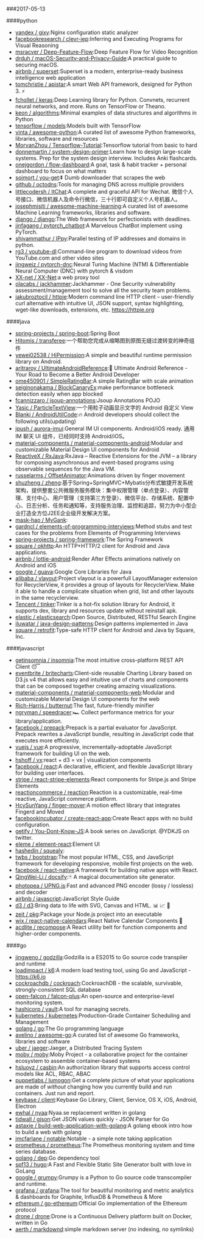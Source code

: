 ###2017-05-13

####python
* [yandex / gixy](https://github.com/yandex/gixy):Nginx configuration static analyzer
* [facebookresearch / clevr-iep](https://github.com/facebookresearch/clevr-iep):Inferring and Executing Programs for Visual Reasoning
* [msracver / Deep-Feature-Flow](https://github.com/msracver/Deep-Feature-Flow):Deep Feature Flow for Video Recognition
* [drduh / macOS-Security-and-Privacy-Guide](https://github.com/drduh/macOS-Security-and-Privacy-Guide):A practical guide to securing macOS.
* [airbnb / superset](https://github.com/airbnb/superset):Superset is a modern, enterprise-ready business intelligence web application
* [tomchristie / apistar](https://github.com/tomchristie/apistar):A smart Web API framework, designed for Python 3. ⚡️
* [fchollet / keras](https://github.com/fchollet/keras):Deep Learning library for Python. Convnets, recurrent neural networks, and more. Runs on TensorFlow or Theano.
* [keon / algorithms](https://github.com/keon/algorithms):Minimal examples of data structures and algorithms in Python
* [tensorflow / models](https://github.com/tensorflow/models):Models built with TensorFlow
* [vinta / awesome-python](https://github.com/vinta/awesome-python):A curated list of awesome Python frameworks, libraries, software and resources
* [MorvanZhou / Tensorflow-Tutorial](https://github.com/MorvanZhou/Tensorflow-Tutorial):Tensorflow tutorial from basic to hard
* [donnemartin / system-design-primer](https://github.com/donnemartin/system-design-primer):Learn how to design large-scale systems. Prep for the system design interview. Includes Anki flashcards.
* [onejgordon / flow-dashboard](https://github.com/onejgordon/flow-dashboard):A goal, task & habit tracker + personal dashboard to focus on what matters
* [soimort / you-get](https://github.com/soimort/you-get):⏬ Dumb downloader that scrapes the web
* [github / octodns](https://github.com/github/octodns):Tools for managing DNS across multiple providers
* [littlecodersh / ItChat](https://github.com/littlecodersh/ItChat):A complete and graceful API for Wechat. 微信个人号接口、微信机器人及命令行微信，三十行即可自定义个人号机器人。
* [josephmisiti / awesome-machine-learning](https://github.com/josephmisiti/awesome-machine-learning):A curated list of awesome Machine Learning frameworks, libraries and software.
* [django / django](https://github.com/django/django):The Web framework for perfectionists with deadlines.
* [jinfagang / pytorch_chatbot](https://github.com/jinfagang/pytorch_chatbot):A Marvelous ChatBot implement using PyTorch.
* [shivammathur / IPpy](https://github.com/shivammathur/IPpy):Parallel testing of IP addresses and domains in python.
* [rg3 / youtube-dl](https://github.com/rg3/youtube-dl):Command-line program to download videos from YouTube.com and other video sites
* [jingweiz / pytorch-dnc](https://github.com/jingweiz/pytorch-dnc):Neural Turing Machine (NTM) & Differentiable Neural Computer (DNC) with pytorch & visdom
* [XX-net / XX-Net](https://github.com/XX-net/XX-Net):a web proxy tool
* [olacabs / jackhammer](https://github.com/olacabs/jackhammer):Jackhammer - One Security vulnerability assessment/management tool to solve all the security team problems.
* [jakubroztocil / httpie](https://github.com/jakubroztocil/httpie):Modern command line HTTP client – user-friendly curl alternative with intuitive UI, JSON support, syntax highlighting, wget-like downloads, extensions, etc. https://httpie.org

####java
* [spring-projects / spring-boot](https://github.com/spring-projects/spring-boot):Spring Boot
* [Hitomis / transferee](https://github.com/Hitomis/transferee):一个帮助您完成从缩略图到原图无缝过渡转变的神奇组件
* [yewei02538 / HiPermission](https://github.com/yewei02538/HiPermission):A simple and beautiful runtime permission library on Android.
* [aritraroy / UltimateAndroidReference](https://github.com/aritraroy/UltimateAndroidReference):🚀 Ultimate Android Reference - Your Road to Become a Better Android Developer
* [ome450901 / SimpleRatingBar](https://github.com/ome450901/SimpleRatingBar):A simple RatingBar with scale animation
* [seiginonakama / BlockCanaryEx](https://github.com/seiginonakama/BlockCanaryEx):make performance bottleneck detection easily when app blocked
* [fcannizzaro / jsoup-annotations](https://github.com/fcannizzaro/jsoup-annotations):Jsoup Annotations POJO
* [Yasic / ParticleTextView](https://github.com/Yasic/ParticleTextView):一个用粒子动画显示文字的 Android 自定义 View
* [Blankj / AndroidUtilCode](https://github.com/Blankj/AndroidUtilCode):🔥 Android developers should collect the following utils(updating)
* [jpush / aurora-imui](https://github.com/jpush/aurora-imui):General IM UI components. Android/iOS ready. 通用 IM 聊天 UI 组件，已经同时支持 Android/iOS。
* [material-components / material-components-android](https://github.com/material-components/material-components-android):Modular and customizable Material Design UI components for Android
* [ReactiveX / RxJava](https://github.com/ReactiveX/RxJava):RxJava – Reactive Extensions for the JVM – a library for composing asynchronous and event-based programs using observable sequences for the Java VM.
* [russelarms / OffsetAnimator](https://github.com/russelarms/OffsetAnimator):Animations driven by finger movement
* [shuzheng / zheng](https://github.com/shuzheng/zheng):基于Spring+SpringMVC+Mybatis分布式敏捷开发系统架构，提供整套公共微服务服务模块：集中权限管理（单点登录）、内容管理、支付中心、用户管理（支持第三方登录）、微信平台、存储系统、配置中心、日志分析、任务和通知等，支持服务治理、监控和追踪，努力为中小型企业打造全方位J2EE企业级开发解决方案。
* [mask-hao / MyGank](https://github.com/mask-hao/MyGank):
* [gardncl / elements-of-programming-interviews](https://github.com/gardncl/elements-of-programming-interviews):Method stubs and test cases for the problems from Elements of Programming Interviews
* [spring-projects / spring-framework](https://github.com/spring-projects/spring-framework):The Spring Framework
* [square / okhttp](https://github.com/square/okhttp):An HTTP+HTTP/2 client for Android and Java applications.
* [airbnb / lottie-android](https://github.com/airbnb/lottie-android):Render After Effects animations natively on Android and iOS
* [google / guava](https://github.com/google/guava):Google Core Libraries for Java
* [alibaba / vlayout](https://github.com/alibaba/vlayout):Project vlayout is a powerfull LayoutManager extension for RecyclerView, it provides a group of layouts for RecyclerView. Make it able to handle a complicate situation when grid, list and other layouts in the same recyclerview.
* [Tencent / tinker](https://github.com/Tencent/tinker):Tinker is a hot-fix solution library for Android, it supports dex, library and resources update without reinstall apk.
* [elastic / elasticsearch](https://github.com/elastic/elasticsearch):Open Source, Distributed, RESTful Search Engine
* [iluwatar / java-design-patterns](https://github.com/iluwatar/java-design-patterns):Design patterns implemented in Java
* [square / retrofit](https://github.com/square/retrofit):Type-safe HTTP client for Android and Java by Square, Inc.

####javascript
* [getinsomnia / insomnia](https://github.com/getinsomnia/insomnia):The most intuitive cross-platform REST API Client 😴
* [eventbrite / britecharts](https://github.com/eventbrite/britecharts):Client-side reusable Charting Library based on D3.js v4 that allows easy and intuitive use of charts and components that can be composed together creating amazing visualizations.
* [material-components / material-components-web](https://github.com/material-components/material-components-web):Modular and customizable Material Design UI components for the web
* [Rich-Harris / butternut](https://github.com/Rich-Harris/butternut):The fast, future-friendly minifier
* [ngryman / speedracer](https://github.com/ngryman/speedracer):🏎 Collect performance metrics for your library/application.
* [facebook / prepack](https://github.com/facebook/prepack):Prepack is a partial evaluator for JavaScript. Prepack rewrites a JavaScript bundle, resulting in JavaScript code that executes more efficiently.
* [vuejs / vue](https://github.com/vuejs/vue):A progressive, incrementally-adoptable JavaScript framework for building UI on the web.
* [hshoff / vx](https://github.com/hshoff/vx):react + d3 = vx | visualization components
* [facebook / react](https://github.com/facebook/react):A declarative, efficient, and flexible JavaScript library for building user interfaces.
* [stripe / react-stripe-elements](https://github.com/stripe/react-stripe-elements):React components for Stripe.js and Stripe Elements
* [reactioncommerce / reaction](https://github.com/reactioncommerce/reaction):Reaction is a customizable, real-time reactive, JavaScript commerce platform.
* [HcySunYang / finger-mover](https://github.com/HcySunYang/finger-mover):A motion effect library that integrates Fingerd and Moved
* [facebookincubator / create-react-app](https://github.com/facebookincubator/create-react-app):Create React apps with no build configuration.
* [getify / You-Dont-Know-JS](https://github.com/getify/You-Dont-Know-JS):A book series on JavaScript. @YDKJS on twitter.
* [eleme / element-react](https://github.com/eleme/element-react):Element UI
* [hashedin / squealy](https://github.com/hashedin/squealy):
* [twbs / bootstrap](https://github.com/twbs/bootstrap):The most popular HTML, CSS, and JavaScript framework for developing responsive, mobile first projects on the web.
* [facebook / react-native](https://github.com/facebook/react-native):A framework for building native apps with React.
* [QingWei-Li / docsify](https://github.com/QingWei-Li/docsify):🃏 A magical documentation site generator.
* [photopea / UPNG.js](https://github.com/photopea/UPNG.js):Fast and advanced PNG encoder (lossy / lossless) and decoder
* [airbnb / javascript](https://github.com/airbnb/javascript):JavaScript Style Guide
* [d3 / d3](https://github.com/d3/d3):Bring data to life with SVG, Canvas and HTML. 📊 📈 🎉
* [zeit / pkg](https://github.com/zeit/pkg):Package your Node.js project into an executable
* [wix / react-native-calendars](https://github.com/wix/react-native-calendars):React Native Calendar Components 📆
* [acdlite / recompose](https://github.com/acdlite/recompose):A React utility belt for function components and higher-order components.

####go
* [jingweno / godzilla](https://github.com/jingweno/godzilla):Godzilla is a ES2015 to Go source code transpiler and runtime
* [loadimpact / k6](https://github.com/loadimpact/k6):A modern load testing tool, using Go and JavaScript - https://k6.io
* [cockroachdb / cockroach](https://github.com/cockroachdb/cockroach):CockroachDB - the scalable, survivable, strongly-consistent SQL database
* [open-falcon / falcon-plus](https://github.com/open-falcon/falcon-plus):An open-source and enterprise-level monitoring system.
* [hashicorp / vault](https://github.com/hashicorp/vault):A tool for managing secrets.
* [kubernetes / kubernetes](https://github.com/kubernetes/kubernetes):Production-Grade Container Scheduling and Management
* [golang / go](https://github.com/golang/go):The Go programming language
* [avelino / awesome-go](https://github.com/avelino/awesome-go):A curated list of awesome Go frameworks, libraries and software
* [uber / jaeger](https://github.com/uber/jaeger):Jaeger, a Distributed Tracing System
* [moby / moby](https://github.com/moby/moby):Moby Project - a collaborative project for the container ecosystem to assemble container-based systems
* [hsluoyz / casbin](https://github.com/hsluoyz/casbin):An authorization library that supports access control models like ACL, RBAC, ABAC
* [puppetlabs / lumogon](https://github.com/puppetlabs/lumogon):Get a complete picture of what your applications are made of *without* changing how you currently build and run containers. Just run and report.
* [keybase / client](https://github.com/keybase/client):Keybase Go Library, Client, Service, OS X, iOS, Android, Electron
* [ewhal / nyaa](https://github.com/ewhal/nyaa):Nyaa.se replacement written in golang
* [tidwall / gjson](https://github.com/tidwall/gjson):Get JSON values quickly - JSON Parser for Go
* [astaxie / build-web-application-with-golang](https://github.com/astaxie/build-web-application-with-golang):A golang ebook intro how to build a web with golang
* [jmcfarlane / notable](https://github.com/jmcfarlane/notable):Notable - a simple note taking application
* [prometheus / prometheus](https://github.com/prometheus/prometheus):The Prometheus monitoring system and time series database.
* [golang / dep](https://github.com/golang/dep):Go dependency tool
* [spf13 / hugo](https://github.com/spf13/hugo):A Fast and Flexible Static Site Generator built with love in GoLang
* [google / grumpy](https://github.com/google/grumpy):Grumpy is a Python to Go source code transcompiler and runtime.
* [grafana / grafana](https://github.com/grafana/grafana):The tool for beautiful monitoring and metric analytics & dashboards for Graphite, InfluxDB & Prometheus & More
* [ethereum / go-ethereum](https://github.com/ethereum/go-ethereum):Official Go implementation of the Ethereum protocol
* [drone / drone](https://github.com/drone/drone):Drone is a Continuous Delivery platform built on Docker, written in Go
* [aerth / markdownd](https://github.com/aerth/markdownd):simple markdown server (no indexing, no symlinks)
